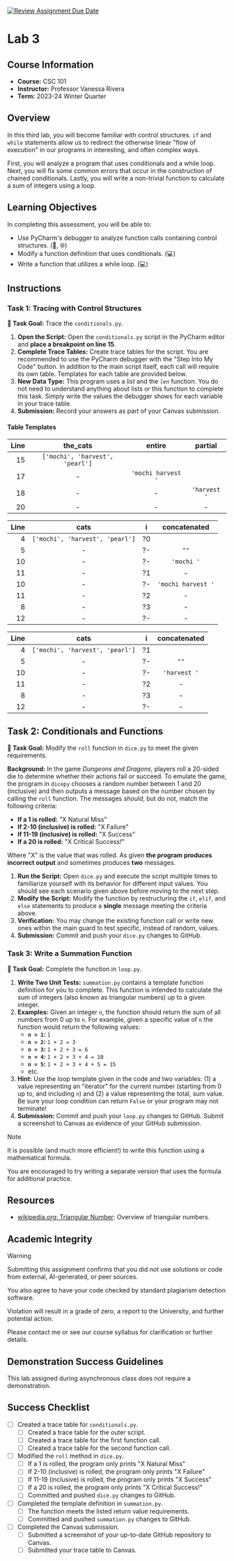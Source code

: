 [![Review Assignment Due Date](https://classroom.github.com/assets/deadline-readme-button-24ddc0f5d75046c5622901739e7c5dd533143b0c8e959d652212380cedb1ea36.svg)](https://classroom.github.com/a/FJBYD4Fu)
# Lab 3

## Course Information
- **Course:** CSC 101
- **Instructor:** Professor Vanessa Rivera
- **Term:** 2023-24 Winter Quarter

## Overview
In this third lab, you will become familiar with control structures.
`if` and `while` statements allow us to redirect the otherwise linear "flow of execution" in our programs in interesting, and often complex ways.

First, you will analyze a program that uses conditionals and a while loop.
Next, you will fix some common errors that occur in the construction of chained conditionals.
Lastly, you will write a non-trivial function to calculate a sum of integers using a loop.

## Learning Objectives
In completing this assessment, you will be able to:
- Use PyCharm's debugger to analyze function calls containing control structures. (🧠, 🌐)
- Modify a function definition that uses conditionals. (💻)
- Write a function that utilizes a while loop. (💻)

## Instructions
### Task 1: Tracing with Control Structures
**🎯 Task Goal:** Trace the `conditionals.py`.

1. **Open the Script:** Open the `conditionals.py` script in the PyCharm editor and **place a breakpoint on line 15**.
2. **Complete Trace Tables:** Create trace tables for the script.
   You are recommended to use the PyCharm debugger with the "Step Into My Code" button.
   In addition to the main script itself, each call will require its own table.
   Templates for each table are provided below.
3. **New Data Type:** This program uses a *list* and the *`len`* function.
   You do not need to understand anything about lists or this function to complete this task.
   Simply write the values the debugger shows for each variable in your trace table.
4. **Submission:** Record your answers as part of your Canvas submission.

#### Table Templates

| Line |            the_cats             |       entire       |   partial    |
|-----:|:-------------------------------:|:------------------:|:------------:|
|   15 | `['mochi', 'harvest', 'pearl']` |                    |              |
|   17 |                -                | `'mochi harvest '` |              |
|   18 |                -                |         -          | `'harvest '` |
|   20 |                -                |         -          |      -       |

| Line |              cats               | i  |    concatenated    |
|-----:|:-------------------------------:|:--:|:------------------:|
|    4 | `['mochi', 'harvest', 'pearl']` | ?0 |                    |
|    5 |                -                | ?- |        `""`        |
|   10 |                -                | ?- |     `'mochi '`     |
|   11 |                -                | ?1 |         -          |
|   10 |                -                | ?- | `'mochi harvest '` |
|   11 |                -                | ?2 |         -          |
|    8 |                -                | ?3 |         -          |
|   12 |                -                | ?- |         -          |

| Line |              cats               | i  | concatenated |
|-----:|:-------------------------------:|:--:|:------------:|
|    4 | `['mochi', 'harvest', 'pearl']` | ?1 |              |
|    5 |                -                | ?- |     `""`     |
|   10 |                -                | ?- | `'harvest '` |
|   11 |                -                | ?2 |      -       |
|    8 |                -                | ?3 |      -       |
|   12 |                -                | ?- |      -       |

## Task 2: Conditionals and Functions
**🎯 Task Goal:** Modify the `roll` function in `dice.py` to meet the given requirements. 

**Background:** In the game *Dungeons and Dragons*, players roll a 20-sided die to determine whether their actions fail or succeed.
To emulate the game, the program in `dicepy` chooses a random number between 1 and 20 (inclusive) and then outputs a message based on the number chosen by calling the `roll` function.
The messages *should*, but do not, match the following criteria:
- **If a 1 is rolled:** "X Natural Miss"
- **If 2-10 (inclusive) is rolled:** "X Failure"
- **If 11-19 (inclusive) is rolled:** "X Success" 
- **If a 20 is rolled:** "X Critical Success!"

Where "X" is the value that was rolled.
As given **the program produces incorrect output** and sometimes produces **two** messages.

1. **Run the Script:** Open `dice.py` and execute the script multiple times to familiarize yourself with its behavior for different input values.
   You should see each scenario given above before moving to the next step.
2. **Modify the Script:** 
Modify the function by restructuring the `if`, `elif`, and `else` statements to produce a **single** message meeting the criteria above.
3. **Verification:** You may change the existing function call or write new ones within the main guard to test specific, instead of random, values.
4. **Submission:** Commit and push your `dice.py` changes to GitHub.

### Task 3: Write a Summation Function
**🎯 Task Goal:** Complete the function in `loop.py`.

1. **Write Two Unit Tests:** `summation.py` contains a template function definition for you to complete. 
   This function is intended to calculate the sum of integers (also known as triangular numbers) up to a given integer.
2. **Examples:** Given an integer `n`, the function should return the sum of all numbers from 0 up to `n`.
   For example, given a specific value of `n` the function would return the following values:
   - **`n = 1`:** `1`
   - **`n = 2`:** `1 + 2 = 3`
   - **`n = 3`:** `1 + 2 + 3 = 6`
   - **`n = 4`:** `1 + 2 + 3 + 4 = 10`
   - **`n = 5`:** `1 + 2 + 3 + 4 + 5 = 15`
   - etc.
3. **Hint:** Use the loop template given in the code and two variables: (1) a value representing an "iterator" for the current number (starting from 0 up to, and including `n`) and (2) a value representing the total, sum value.
   Be sure your loop condition can return `False` or your program may not terminate! 
4. **Submission:** Commit and push your `loop.py` changes to GitHub.
   Submit a screenshot to Canvas as evidence of your GitHub submission.

> [!Note]
> 
> It is possible (and much more efficient!) to write this function using a mathematical formula.
>
> You are encouraged to try writing a separate version that uses the formula for additional practice.

## Resources
- [wikipedia.org: Triangular Number](https://en.wikipedia.org/wiki/Triangular_number): Overview of triangular numbers.

## Academic Integrity
> [!Warning]
> 
> Submitting this assignment confirms that you did not use solutions or code from external, AI-generated, or peer sources.
>
> You also agree to have your code checked by standard plagiarism detection software.
>
> Violation will result in a grade of zero, a report to the University, and further potential action.
>
> Please contact me or see our course syllabus for clarification or further details.

## Demonstration Success Guidelines
This lab assigned during asynchronous class does not require a demonstration.

## Success Checklist
- [ ] Created a trace table for `conditionals.py`.
  - [ ] Created a trace table for the outer script.
  - [ ] Created a trace table for the first function call.
  - [ ] Created a trace table for the second function call.
- [ ] Modified the `roll` method in `dice.py`.
  - [ ] If a 1 is rolled, the program only prints "X Natural Miss"
  - [ ] If 2-10 (inclusive) is rolled, the program only prints "X Failure"
  - [ ] If 11-19 (inclusive) is rolled, the program only prints "X Success"
  - [ ] If a 20 is rolled, the program only prints "X Critical Success!"
  - [ ] Committed and pushed `dice.py` changes to GitHub.
- [ ] Completed the template definition in `summation.py`.
  - [ ] The function meets the listed return value requirements.
  - [ ] Committed and pushed `summation.py` changes to GitHub.
- [ ] Completed the Canvas submission.
  - [ ] Submitted a screenshot of your up-to-date GitHub repository to Canvas.
  - [ ] Submitted your trace table to Canvas. 